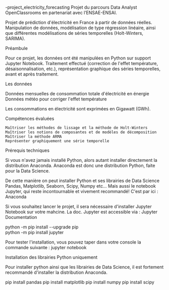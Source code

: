  -project_electricity_forecasting
Projet du parcours Data Analyst OpenClassrooms en partenariat avec l’ENSAE-ENSAI.


Projet de prédiction d'électricité en France à partir de données réelles. 
Manipulation de données, modélisation de type régression linéaire, ainsi que différentes modélisations de séries temporelles (Holt-Winters, SARIMA).

Préambule

Pour ce projet, les données ont été manipulées en Python sur support Jupyter Notebook. Traitement effectué (correction de l'effet température, désaisonnalisation, etc.), représentation graphique des séries temporelles, avant et après traitement.

Les données

Données mensuelles de consommation totale d'électricité en énergie
Données météo pour corriger l'effet température

Les consommations en électricité sont exprimées en Gigawatt (GWh).

Compétences évaluées

    Maîtriser les méthodes de lissage et la méthode de Holt-Winters
    Maîtriser les notions de composantes et de modèles de décomposition
    Maîtriser la méthode ARMA
    Représenter graphiquement une série temporelle

Prérequis techniques

Si vous n'avez jamais installé Python, alors autant installer directement la distribution Anaconda. Anaconda est donc une distribution Python, faite pour la Data Science.

De cette manière on peut installer Python et ses librairies de Data Science Pandas, Matplotlib, Seaborn, Scipy, Numpy etc… Mais aussi le notebook Jupyter, qui reste incontournable et vivement recommandé! C'est par ici : Anaconda

Si vous souhaitez lancer le projet, il sera nécessaire d'installer Jupyter Notebook sur votre mahcine. La doc. Jupyter est accessible via : Jupyter Documentation

python -m pip install --upgrade pip    
python -m pip install jupyter

Pour tester l'installation, vous pouvez taper dans votre console la commande suivante :
jupyter notebook

Installation des librairies Python uniquement

Pour installer python ainsi que les librairies de Data Science, il est fortement recommandé d'installer la distribution Anaconda.

pip install pandas
pip install matplotlib
pip install numpy
pip install scipy
